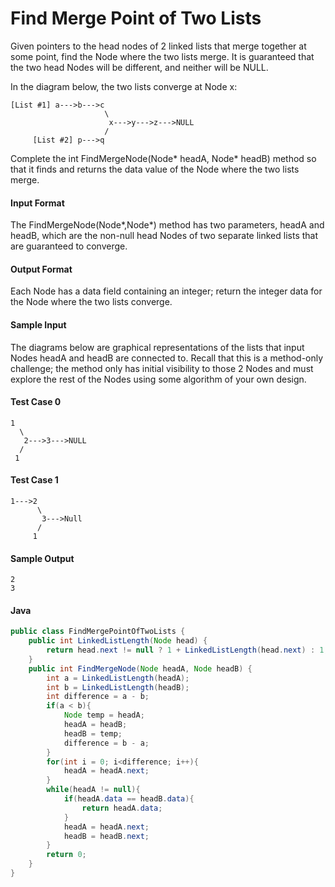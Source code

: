 # Find Merge Point of Two Lists
Given pointers to the head nodes of 2 linked lists that merge together at some point, find the Node where the two lists merge. It is guaranteed that the two head Nodes will be different, and neither will be NULL.

In the diagram below, the two lists converge at Node x:
```
[List #1] a--->b--->c
                     \
                      x--->y--->z--->NULL
                     /
     [List #2] p--->q  
```
Complete the int FindMergeNode(Node* headA, Node* headB) method so that it finds and returns the data value of the Node where the two lists merge.

#### Input Format

The FindMergeNode(Node*,Node*) method has two parameters, headA and headB, which are the non-null head Nodes of two separate linked lists that are guaranteed to converge. 

#### Output Format

Each Node has a data field containing an integer; return the integer data for the Node where the two lists converge.

#### Sample Input
     
The diagrams below are graphical representations of the lists that input Nodes headA and headB are connected to. Recall that this is a method-only challenge; the method only has initial visibility to those 2 Nodes and must explore the rest of the Nodes using some algorithm of your own design.
 
#### Test Case 0

```
1
  \
   2--->3--->NULL
  /
 1
```

#### Test Case 1
```
1--->2
      \
       3--->Null
      /
     1
```
#### Sample Output
```
2
3
```
#### Java
```java
public class FindMergePointOfTwoLists {
    public int LinkedListLength(Node head) {
        return head.next != null ? 1 + LinkedListLength(head.next) : 1;
    }
    public int FindMergeNode(Node headA, Node headB) {
        int a = LinkedListLength(headA);
        int b = LinkedListLength(headB);
        int difference = a - b;
        if(a < b){
            Node temp = headA;
            headA = headB;
            headB = temp;
            difference = b - a;
        }
        for(int i = 0; i<difference; i++){
            headA = headA.next;
        }
        while(headA != null){
            if(headA.data == headB.data){
                return headA.data;
            }
            headA = headA.next;
            headB = headB.next;
        }
        return 0;
    }
}

```